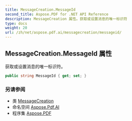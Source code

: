 ```yaml
---
title: MessageCreation.MessageId
second_title: Aspose.PDF for .NET API Reference
description: MessageCreation 属性。获取或设置消息的唯一标识符
type: docs
weight: 20
url: /zh/net/aspose.pdf.ai/messagecreation/messageid/
---
```

## MessageCreation.MessageId 属性

获取或设置消息的唯一标识符。

```csharp
public string MessageId { get; set; }
```

### 另请参阅

* 类 [MessageCreation](../)
* 命名空间 [Aspose.Pdf.AI](../../../aspose.pdf.ai/)
* 程序集 [Aspose.PDF](../../../)